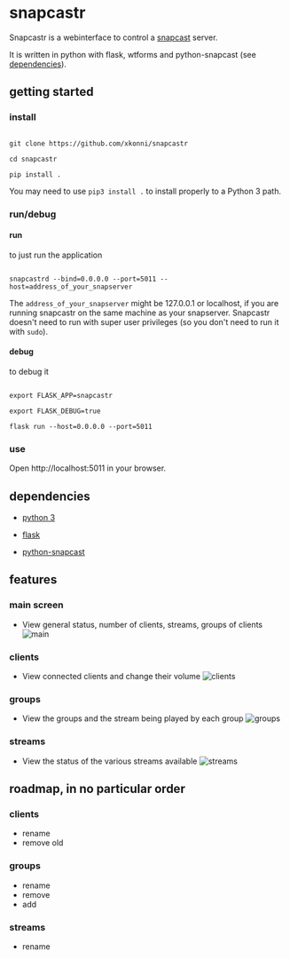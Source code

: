 # snapcastr

 Snapcastr is a webinterface to control a [snapcast](https://github.com/badaix/snapcast/) server.
 
 It is written in python with flask, wtforms and python-snapcast (see [dependencies](https://github.com/xkonni/snapcastr#dependencies)).


## getting started


### install

```

git clone https://github.com/xkonni/snapcastr

cd snapcastr

pip install .

```
You may need to use `pip3 install .` to install properly to a Python 3 path.


### run/debug
#### run
to just run the application

```

snapcastrd --bind=0.0.0.0 --port=5011 --host=address_of_your_snapserver

```
The `address_of_your_snapserver` might be 127.0.0.1 or localhost, if you are running snapcastr on the same machine as your snapserver. Snapcastr doesn't need to run with super user privileges (so you don't need to run it with `sudo`).

#### debug
to debug it

```

export FLASK_APP=snapcastr

export FLASK_DEBUG=true

flask run --host=0.0.0.0 --port=5011

```



### use

Open http://localhost:5011 in your browser.



## dependencies

* [python 3](https://www.python.org/)

* [flask](http://flask.pocoo.org/)

* [python-snapcast]( https://github.com/happyleavesaoc/python-snapcast)



## features

### main screen
* View general status, number of clients, streams, groups of clients
![main](https://github.com/xkonni/snapcastr/blob/master/doc/main.png)

### clients
* View connected clients and change their volume
![clients](https://github.com/xkonni/snapcastr/blob/master/doc/clients.png)

### groups
* View the groups and the stream being played by each group
![groups](https://github.com/xkonni/snapcastr/blob/master/doc/groups.png)

### streams
* View the status of the various streams available
![streams](https://github.com/xkonni/snapcastr/blob/master/doc/streams.png)



## roadmap, in no particular order

### clients
* rename
* remove old

### groups
* rename
* remove
* add

### streams
* rename
